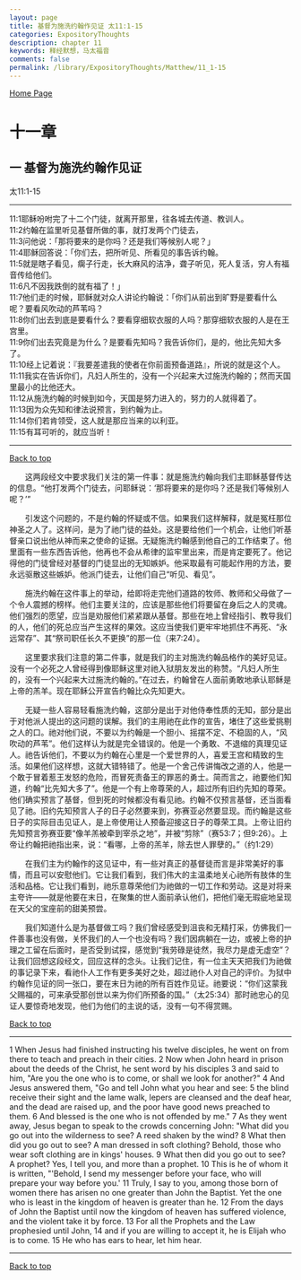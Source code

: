 ```yaml
---
layout: page
title: 基督为施洗约翰作见证 太11:1-15
categories: ExpositoryThoughts
description: chapter 11
keywords: 释经默想，马太福音
comments: false
permalink: /library/ExpositoryThoughts/Matthew/11_1-15
---
```

[ Home Page ]({{site.baseurl}}/index) <br>

<a name="0"></a>
# 十一章 

## 一 基督为施洗约翰作见证

太11:1-15

***

11:1耶稣吩咐完了十二个门徒，就离开那里，往各城去传道、教训人。<br>
11:2约翰在监里听见基督所做的事，就打发两个门徒去，<br>
11:3问他说：「那将要来的是你吗？还是我们等候别人呢？」<br>
11:4耶稣回答说：「你们去，把所听见、所看见的事告诉约翰。<br>
11:5就是瞎子看见，瘸子行走，长大麻风的洁净，聋子听见，死人复活，穷人有福音传给他们。<br>
11:6凡不因我跌倒的就有福了！」<br>
11:7他们走的时候，耶稣就对众人讲论约翰说：「你们从前出到旷野是要看什么呢？要看风吹动的芦苇吗？<br>
11:8你们出去到底是要看什么？要看穿细软衣服的人吗？那穿细软衣服的人是在王宫里。<br>
11:9你们出去究竟是为什么？是要看先知吗？我告诉你们，是的，他比先知大多了。<br>
11:10经上记着说：『我要差遣我的使者在你前面预备道路』，所说的就是这个人。<br>
11:11我实在告诉你们，凡妇人所生的，没有一个兴起来大过施洗约翰的；然而天国里最小的比他还大。<br>
11:12从施洗约翰的时候到如今，天国是努力进入的，努力的人就得着了。<br>
11:13因为众先知和律法说预言，到约翰为止。<br>
11:14你们若肯领受，这人就是那应当来的以利亚。<br>
11:15有耳可听的，就应当听！<br>

***

[Back to top](#0)

&emsp;&emsp;这两段经文中要求我们关注的第一件事：就是施洗约翰向我们主耶稣基督传达的信息。“他打发两个门徒去，问耶稣说：‘那将要来的是你吗？还是我们等候别人呢？’”

&emsp;&emsp;引发这个问题的，不是约翰的怀疑或不信。如果我们这样解释，就是冤枉那位神圣之人了。这样问，是为了祂门徒的益处。这是要给他们一个机会，让他们听基督亲口说出他从神而来之使命的证据。无疑施洗约翰感到他自己的工作结束了。他里面有一些东西告诉他，他再也不会从希律的监牢里出来，而是肯定要死了。他记得他的门徒曾经对基督的门徒显出的无知嫉妒。他采取最有可能起作用的方法，要永远驱散这些嫉妒。他派门徒去，让他们自己“听见、看见”。

&emsp;&emsp;施洗约翰在这件事上的举动，给即将走完他们道路的牧师、教师和父母做了一个令人震撼的榜样。他们主要关注的，应该是那些他们将要留在身后之人的灵魂。他们强烈的愿望，应当是劝服他们紧紧跟从基督。那些在地上曾经指引、教导我们的人，他们的死总应当产生这样的果效。这应当使我们更牢牢地抓住不再死、“永远常存”、其“祭司职任长久不更换”的那一位（来7:24）。

&emsp;&emsp;这里要求我们注意的第二件事，就是我们的主对施洗约翰品格作的美好见证。没有一个必死之人曾经得到像耶稣这里对祂入狱朋友发出的称赞。“凡妇人所生的，没有一个兴起来大过施洗约翰的。”在过去，约翰曾在人面前勇敢地承认耶稣是上帝的羔羊。现在耶稣公开宣告约翰比众先知更大。

&emsp;&emsp;无疑一些人容易轻看施洗约翰，这部分是出于对他侍奉性质的无知，部分是出于对他派人提出的这问题的误解。我们的主用祂在此作的宣告，堵住了这些爱挑剔之人的口。祂对他们说，不要以为约翰是一个胆小、摇摆不定、不稳固的人，“风吹动的芦苇”。他们这样认为就是完全错误的。他是一个勇敢、不退缩的真理见证人。祂告诉他们，不要以为约翰在心里是一个爱世界的人，喜爱王宫和精致的生活。如果他们这样想，这就大错特错了。他是一个舍己传讲悔改之道的人，他是一个敢于冒着惹王发怒的危险，而冒死责备王的罪恶的勇士。简而言之，祂要他们知道，约翰“比先知大多了”。他是一个有上帝尊荣的人，超过所有旧约先知的尊荣。他们确实预言了基督，但到死的时候都没有看见祂。约翰不仅预言基督，还当面看见了祂。旧约先知预言人子的日子必然要来到，弥赛亚必然要显现。而约翰是这些日子的实际目击见证人，是上帝使用让人预备迎接这日子的尊荣工具。上帝让旧约先知预言弥赛亚要“像羊羔被牵到宰杀之地”，并被“剪除”（赛53:7；但9:26）。上帝让约翰把祂指出来，说：“看哪，上帝的羔羊，除去世人罪孽的。”（约1:29）

&emsp;&emsp;在我们主为约翰作的这见证中，有一些对真正的基督徒而言是非常美好的事情，而且可以安慰他们。它让我们看到，我们伟大的主温柔地关心祂所有肢体的生活和品格。它让我们看到，祂乐意尊荣他们为祂做的一切工作和劳动。这是对将来主夸许——就是他要在末日，在聚集的世人面前承认他们，把他们毫无瑕疵地呈现在天父的宝座前的甜美预尝。

&emsp;&emsp;我们知道什么是为基督做工吗？我们曾经感受到沮丧和无精打采，仿佛我们一件善事也没有做，关怀我们的人一个也没有吗？我们因病躺在一边，或被上帝的护理之工留在后面时，是否受到试探，感觉到“我劳碌是徒然，我尽力是虚无虚空”？让我们回想这段经文，回应这样的念头。让我们记住，有一位主天天把我们为祂做的事记录下来，看祂仆人工作有更多美好之处，超过祂仆人对自己的评价。为狱中约翰作见证的同一张口，要在末日为祂的所有百姓作见证。祂要说：“你们这蒙我父赐福的，可来承受那创世以来为你们所预备的国。”（太25:34）那时祂忠心的见证人要惊奇地发现，他们为他们的主说的话，没有一句不得赏赐。

[Back to top](#0)

***

1 When Jesus had finished instructing his twelve disciples, he went on from there to teach and preach in their cities. 2 Now when John heard in prison about the deeds of the Christ, he sent word by his disciples 3 and said to him, "Are you the one who is to come, or shall we look for another?" 4 And Jesus answered them, "Go and tell John what you hear and see: 5 the blind receive their sight and the lame walk, lepers are cleansed and the deaf hear, and the dead are raised up, and the poor have good news preached to them. 6 And blessed is the one who is not offended by me." 7 As they went away, Jesus began to speak to the crowds concerning John: "What did you go out into the wilderness to see? A reed shaken by the wind? 8 What then did you go out to see? A man dressed in soft clothing? Behold, those who wear soft clothing are in kings' houses. 9 What then did you go out to see? A prophet? Yes, I tell you, and more than a prophet. 10 This is he of whom it is written, "'Behold, I send my messenger before your face, who will prepare your way before you.' 11 Truly, I say to you, among those born of women there has arisen no one greater than John the Baptist. Yet the one who is least in the kingdom of heaven is greater than he. 12 From the days of John the Baptist until now the kingdom of heaven has suffered violence, and the violent take it by force. 13 For all the Prophets and the Law prophesied until John, 14 and if you are willing to accept it, he is Elijah who is to come. 15 He who has ears to hear, let him hear.

***

[Back to top](#0)
